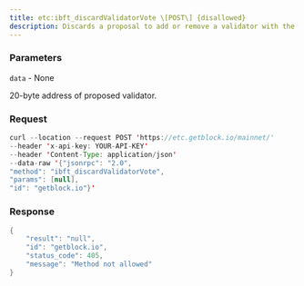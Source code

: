 ```yaml
---
title: etc:ibft_discardValidatorVote \[POST\] {disallowed}
description: Discards a proposal to add or remove a validator with the specifiedaddress.
---
```


### Parameters


`data` - None

20-byte address of proposed validator.

### Request

``` java
curl --location --request POST 'https://etc.getblock.io/mainnet/' 
--header 'x-api-key: YOUR-API-KEY' 
--header 'Content-Type: application/json' 
--data-raw '{"jsonrpc": "2.0",
"method": "ibft_discardValidatorVote",
"params": [null],
"id": "getblock.io"}'
```

###  Response

``` java
{
    "result": "null",
    "id": "getblock.io",
    "status_code": 405,
    "message": "Method not allowed"
}
```

